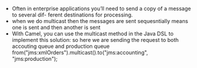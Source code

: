* Often in enterprise applications you’ll need to send a copy of a message to several dif- ferent destinations for processing.
* when we do multicast then the messages are sent sequesntially means one is sent and then another is sent
* With Camel, you can use the multicast method in the Java DSL to implement this
solution:
so here we are sending the request to both accouting queue and production queue
from("jms:xmlOrders").multicast().to("jms:accounting", "jms:production");
